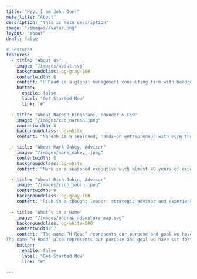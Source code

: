```yaml
---
title: "Hey, I am John Doe!"
meta_title: "About"
description: "this is meta description"
image: "/images/avatar.png"
layout: "about"
draft: false

# Features
features:
  - title: "About us"
    image: "/images/about.svg"
    backgroundclass: bg-gray-100
    contentwidth: 6
    content: "H Road is a global management consulting firm with headquarters in Scottsdale, Arizona and offices in India. <br/><br/> H Road was founded by industry veterans, who are hands-on executives, and have started and scaled several SaaS, Consulting Service and industry businesses successfully over more than 25 years.  <br/> <br/>H Road helps organizations scale and stands by its promise of “Growth. Delivered.” It does so by harnessing the best of proven methodologies and processes in implementing go-to-market strategies, building breakthrough innovation, leveraging global talent and creating extra-ordinary customer experiences. "
    button:
      enable: false
      label: "Get Started Now"
      link: "#"

  - title: "About Naresh Hingorani, Founder & CEO"
    image: "/images/ceo_naresh.jpeg"
    contentwidth: 8
    backgroundclass: bg-white
    content: "Naresh is a seasoned, hands-on entrepreneur with more than 25 years of experience in building and scaling organizations in Industry, Consulting and SaaS businesses. <br/> <br/>He has started and scaled a range of enterprises and functions in the industry (Sea-Land, CSX, Maersk), software providers (NeoModal, Descartes), consulting firms (IBM, Bristlecone, H Road). He has done so by building and leading some of the most successful world class teams, product innovations and processes in Go-To-Market, Product Management and Consulting Delivery. <br/> <br/>He has also collaborated closely in building effective global partnerships with firms such as SAP, Oracle, Kinaxis, Informatica, SPS Commerce, Tradeshift & Experian to name a few. His experiences have taken him across the globe to build teams in North America, Europe and Asia Pacific. Through these experiences, Naresh has developed an appreciation for the critical success factors and best practices for organizations and employees at any scale and has made it his mission to help his customers and team members reach their potential through H Road." 

  - title: "About Mark Oakey, Advisor"
    image: "/images/mark_oakey_.jpeg"
    contentwidth: 8
    backgroundclass: bg-white
    content: "Mark is a seasoned executive with almost 40 years of experience in the software industry working with large and small global businesses. His passion is driving overall operational excellence, helping businesses achieve their growth objectives and gets excited about breakout technologies and their potential impact on our world and our quality of life. <br/> <br/>Mark brings a broad range of proven global experience in Executive Management, Cloud Businesses, Global Sales Leadership, Go-to-Market Strategy, Professional Services, Business Development and Partner Ecosystems.  He has over 10 years of experience as a Chief Operating Officer in several cloud businesses (SAP SuccessFactors, SAP Global Services Sales & SAP Hana Enterprise Cloud). He also has worked in both established large enterprises (SAP, Oracle, General Electric) as well as various start-up environments (MRO Software, Ventera, Asera Inc, TPN Register LLC etc.)  Mark has experience with both post-merger integration work as well as divestitures.  He has worked as a mentor and advisor throughout his career and is passionate about developing and growing talent to deliver outstanding results." 

  - title: "About Rich Jobin, Advisor"
    image: "/images/rich_jobin.jpeg"
    contentwidth: 8
    backgroundclass: bg-gray-100
    content: "Rich is a thought leader, strategic advisor and experienced business executive specializing in hyper-growth Software-as-a-Service companies.  Rich has over 30 years of experience in building and executing winning strategies and establishing new routes to revenue. He has a proven track record for delivering innovative sales methodologies, go-to-market strategies, business plans and strategic alliance frameworks that drive results. <br/> <br/> Rich has built and led high performing sales, business development and technical teams for large and small global software organizations.  He has a wealth of experience and passion for building winning partner ecosystems to quickly scale revenue growth and exceed objectives.  He is a tenured senior executive and has served at companies such as Microsoft, NCR, Lawson Software and SPS Commerce which has become one of the most successful public SaaS companies in the US.  Rich founded CloudBridge Partners to fulfill his passion for mentoring and advising small and medium sized organizations to reach the next stage of growth. <br/> <br/>When Rich isn’t advising, he can be found in the British Virgin Islands on a sailboat with his wife and family enjoying one of his other passions in life." 
  
  - title: "What’s in a Name"
    image: "/images/undraw_adventure_map.svg"
    backgroundclass: bg-white-500
    contentwidth: 7
    content: "The name “H Road” represents our purpose and goal we have set forth for our . The “H” represents Hyper. The “Road” represents to Scale, Growth & Globalization. We strive to bring keenness of execution in empowering our customer’s journey.<br /><br />
The name “H Road” also represents our purpose and goal we have set forth for our . The “H” represents High Standards. We are building a place where curiosity, creativity, collaboration, and clarity, which are the bedrock of innovation, flourish for us and our customers. The “Road” represents to have fun in learning, trusting and growing together with our customers. We are creating an experience we can be proud of."
    button:
      enable: false
      label: "Get Started Now"
      link: "#"

---
```


